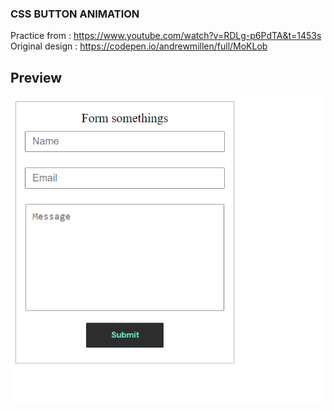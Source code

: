 ### CSS BUTTON ANIMATION

Practice from : https://www.youtube.com/watch?v=RDLg-p6PdTA&t=1453s
Original design : https://codepen.io/andrewmillen/full/MoKLob

## Preview
![preview](preview.PNG)
